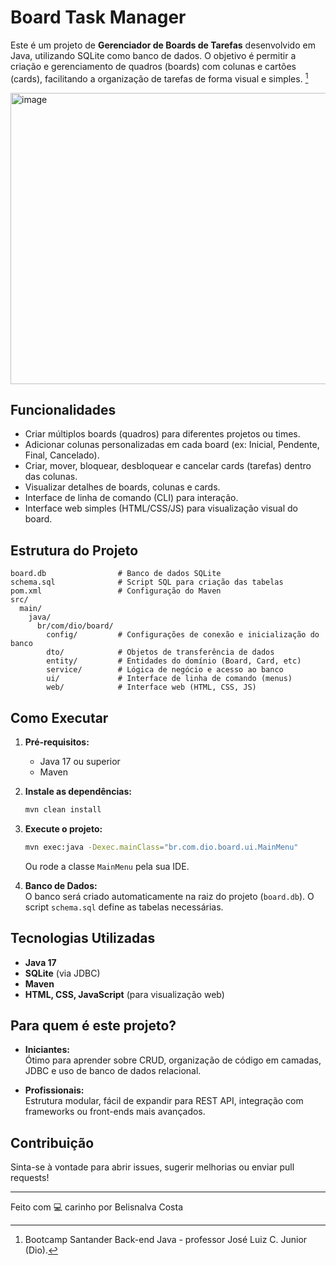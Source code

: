 # Board Task Manager

Este é um projeto de **Gerenciador de Boards de Tarefas** desenvolvido em Java, utilizando SQLite como banco de dados. O objetivo é permitir a criação e gerenciamento de quadros (boards) com colunas e cartões (cards),
facilitando a organização de tarefas de forma visual e simples. [^1]

<img width="890" height="466" alt="image" src="https://github.com/user-attachments/assets/efeaddb9-fd0f-4ade-a3a1-fdfa8d8a5eba" />


## Funcionalidades

- Criar múltiplos boards (quadros) para diferentes projetos ou times.
- Adicionar colunas personalizadas em cada board (ex: Inicial, Pendente, Final, Cancelado).
- Criar, mover, bloquear, desbloquear e cancelar cards (tarefas) dentro das colunas.
- Visualizar detalhes de boards, colunas e cards.
- Interface de linha de comando (CLI) para interação.
- Interface web simples (HTML/CSS/JS) para visualização visual do board.

## Estrutura do Projeto

```
board.db                # Banco de dados SQLite
schema.sql              # Script SQL para criação das tabelas
pom.xml                 # Configuração do Maven
src/
  main/
    java/
      br/com/dio/board/
        config/         # Configurações de conexão e inicialização do banco
        dto/            # Objetos de transferência de dados
        entity/         # Entidades do domínio (Board, Card, etc)
        service/        # Lógica de negócio e acesso ao banco
        ui/             # Interface de linha de comando (menus)
        web/            # Interface web (HTML, CSS, JS)
```

## Como Executar

1. **Pré-requisitos:**  
   - Java 17 ou superior  
   - Maven

2. **Instale as dependências:**
   ```sh
   mvn clean install
   ```

3. **Execute o projeto:**
   ```sh
   mvn exec:java -Dexec.mainClass="br.com.dio.board.ui.MainMenu"
   ```
   Ou rode a classe `MainMenu` pela sua IDE.

4. **Banco de Dados:**  
   O banco será criado automaticamente na raiz do projeto (`board.db`). O script `schema.sql` define as tabelas necessárias.

## Tecnologias Utilizadas

- **Java 17**
- **SQLite** (via JDBC)
- **Maven**
- **HTML, CSS, JavaScript** (para visualização web)

## Para quem é este projeto?

- **Iniciantes:**  
  Ótimo para aprender sobre CRUD, organização de código em camadas, JDBC e uso de banco de dados relacional.

- **Profissionais:**  
  Estrutura modular, fácil de expandir para REST API, integração com frameworks ou front-ends mais avançados.

## Contribuição

Sinta-se à vontade para abrir issues, sugerir melhorias ou enviar pull requests!

---

Feito com 💻 carinho por Belisnalva Costa

[^1]: Bootcamp Santander Back-end Java - professor José Luiz C. Junior (Dio).
